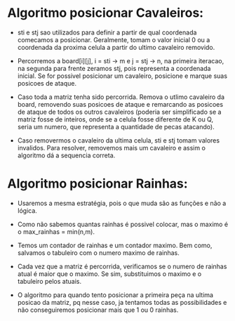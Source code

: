 # Algoritmo posicionar Cavaleiros:

- sti e stj sao utilizados para definir a partir de qual coordenada comecamos a posicionar. Geralmente, tomam o valor inicial 0 ou a coordenada da proxima celula a partir do ultimo cavaleiro removido.

- Percorremos a board[i][j], i = sti -> m e j = stj -> n, na primeira iteracao, na segunda para frente zeramos stj, pois representa a coordenada inicial. Se for possivel posicionar um cavaleiro, posicione e marque suas posicoes de ataque.

- Caso toda a matriz tenha sido percorrida. Remova o utlimo cavaleiro da board, removendo suas posicoes de ataque e remarcando as posicoes de ataque de todos os outros cavaleiros (poderia ser simplificado se a matriz fosse de inteiros, onde se a celula fosse diferente de K ou Q, seria um numero, que representa a quantidade de pecas atacando).

- Caso removermos o cavaleiro da ultima celula, sti e stj tomam valores invalidos. Para resolver, removemos mais um cavaleiro e assim o algoritmo dá a sequencia correta.

# Algoritmo posicionar Rainhas:

- Usaremos a mesma estratégia, pois o que muda são as funções e não a lógica.

- Como não sabemos quantas rainhas é possivel colocar, mas o maximo é o max_rainhas = min(n,m).

- Temos um contador de rainhas e um contador maximo. Bem como, salvamos o tabuleiro com o numero maximo de rainhas.

- Cada vez que a matriz é percorrida, verificamos se o numero de rainhas atual é maior que o maximo. Se sim, substituimos o maximo e o tabuleiro pelos atuais.

- O algoritmo para quando tento posicionar a primeira peça na ultima posicao da matriz, pq nesse caso, ja tentamos todas as possibilidades e não conseguiremos posicionar mais que 1 ou 0 rainhas.
 
